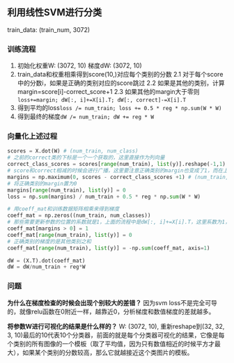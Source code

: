 ## 利用线性SVM进行分类
train_data: (train_num, 3072)
### 训练流程
1. 初始化权重W: (3072, 10) 梯度dW: (3072, 10)
2. train_data和权重相乘得到score(10,)对应每个类别的分数
  2.1 对于每个score中的分数i，如果是正确的类别对应的score跳过
  2.2 如果是其他的类别，计算margin=score[i]-correct_score+1
  2.3 如果其他的margin大于零则```loss+=margin; dW[:, i]+=X[i].T; dW[:, correct]-=X[i].T```
3. 得到平均的loss```loss /= num_train; loss += 0.5 * reg * np.sum(W * W)```
4. 得到最终的梯度```dW /= num_train; dW += reg * W```

### 向量化上述过程
```python
scores = X.dot(W) # (num_train, num_class)
# 之前的correct类的下标是一个一个获取的，这里直接作为列向量
correct_class_scores = scores[range(num_train), list(y)].reshape(-1,1) #(num_train, 1)
# score和correct相减的时候会进行广播，这里要注意正确类别的margin也变成了1，而在上面的流程中是不计算的
margins = np.maximum(0, scores - correct_class_scores +1) # (num_train, num_class)
# 将正确类别的margin置为0
margins[range(num_train), list(y)] = 0
loss = np.sum(margins) / num_train + 0.5 * reg * np.sum(W * W)

# 用coeff_mat和训练数据矩阵相乘来得到梯度
coeff_mat = np.zeros((num_train, num_classes))
# 那些需要更新参数的位置的系数就是1，上面的流程中是dW[:, i]+=X[i].T，这里系数为1，然后下面再进行矩阵相乘，效果一样
coeff_mat[margins > 0] = 1
coeff_mat[range(num_train), list(y)] = 0
# 正确类别的梯度的是其他类别之和
coeff_mat[range(num_train), list(y)] = -np.sum(coeff_mat, axis=1)

dW = (X.T).dot(coeff_mat)
dW = dW/num_train + reg*W
```

### 问题
**为什么在梯度检查的时候会出现个别较大的差错？** 因为svm loss不是完全可导的，就像relu函数在0附近一样，越靠近0，分析梯度和数值梯度的差就越多。

**将参数W进行可视化的结果是什么样的？** W: (3072, 10), 重新reshape到(32, 32, 3, 10)最后的10代表10个分类器，前面的就是每个分类器可视化的结果，它像是每个类别的所有图像的一个模板（取了平均值，因为只有数值相近的时候平方才最大），如果某个类别的分数较高，那么它就越接近这个类图片的模板。